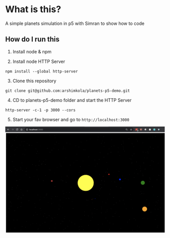 # What is this?
A simple planets simulation in p5 with Simran to show how to code

## How do I run this

1. Install node & npm 

2. Install node HTTP Server

```
npm install --global http-server
```

3. Clone this repository

```
git clone git@github.com:arshimkola/planets-p5-demo.git
```

4. CD to planets-p5-demo folder and start the HTTP Server
```
http-server -c-1 -p 3000 --cors
```

5. Start your fav browser and go to `http://localhost:3000`

![Solar System](samplerun.png)

